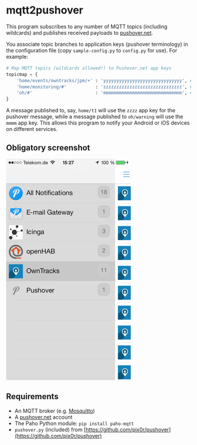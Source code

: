 # mqtt2pushover

This program subscribes to any number of MQTT topics (including wildcards) and publishes received payloads to [pushover.net](https://pushover.net).

You associate topic branches to application keys (pushover terminology) in the configuration file (copy `sample-config.py` to `config.py` for use). For example:

```python
# Map MQTT topics (wildcards allowed!) to Pushover.net app keys
topicmap = {
    'home/events/owntracks/jpm/+' : 'yyyyyyyyyyyyyyyyyyyyyyyyyyyyyy', # owntracks
    'home/monitoring/#'           : 'zzzzzzzzzzzzzzzzzzzzzzzzzzzzzz', # icinga
    'oh/#'                        : 'mmmmmmmmmmmmmmmmmmmmmmmmmmmmmm', # openhab
}
```

A message published to, say, `home/t1` will use the `zzzz` app key for the pushover message, while a message published to `oh/warning` will use the `mmmm` app key. This allows this program to notify your Android or iOS devices on different services.

## Obligatory screenshot

![pushover on iOS](screenshot.png)

## Requirements

* An MQTT broker (e.g. [Mosquitto](http://mosquitto.org))
* A [pushover.net](https://pushover.net/) account
* The Paho Python module: `pip install paho-mqtt`
* `pushover.py` (included) from [https://github.com/pix0r/pushover](https://github.com/pix0r/pushover)

